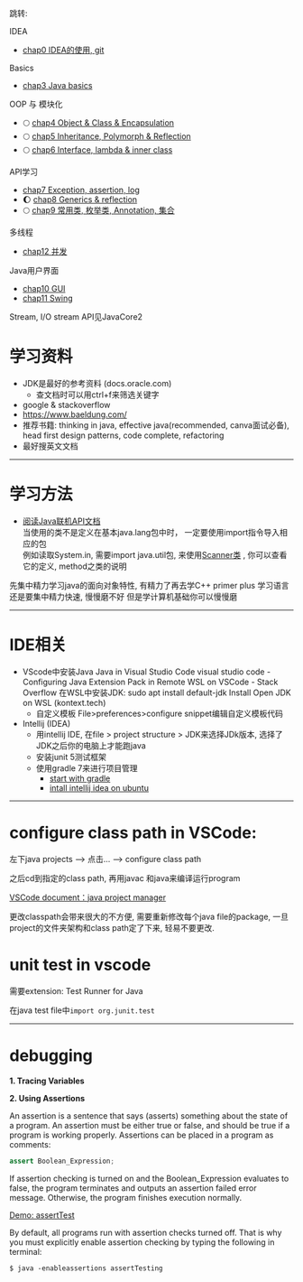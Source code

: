 跳转:

IDEA
+ [chap0 IDEA的使用, git](./chap0/readme.md)

Basics
+ [chap3 Java basics](./chap3/README.md) 

OOP 与 模块化
+ :full_moon: [chap4 Object & Class & Encapsulation](./chap4/README.md)
+ :full_moon: [chap5 Inheritance, Polymorph & Reflection](./chap5/readme.md) 
+ :full_moon: [chap6 Interface, lambda & inner class ](./chap6/readme.md)

API学习
+ [chap7 Exception, assertion, log](./chap7/readme.md) 
+ :moon: [chap8 Generics & reflection](./chap8/readme.md)
+ :full_moon: [chap9 常用类, 枚举类, Annotation, 集合](./chap9/readme.md)

多线程
+ [chap12 并发](./chap12/readme.md) 

Java用户界面
+ [chap10 GUI]()
+ [chap11 Swing]()


Stream, I/O stream API见JavaCore2





# 学习资料

+ JDK是最好的参考资料 (docs.oracle.com)
  + 查文档时可以用ctrl+f来筛选关键字 
+ google & stackoverflow
+ https://www.baeldung.com/
+ 推荐书籍: thinking in java, effective java(recommended, canva面试必备), head first design patterns, code complete, refactoring
+ 最好搜英文文档

---

# 学习方法
+ [阅读Java联机API文档](https://docs.oracle.com/en/java/javase/18/)  
当使用的类不是定义在基本java.lang包中时， 一定要使用import指令导入相应的包  
例如读取System.in, 需要import java.util包, 来使用[Scanner类](https://docs.oracle.com/en/java/javase/18/docs/api/java.base/java/util/Scanner.html) , 你可以查看它的定义, method之类的说明

先集中精力学习java的面向对象特性, 有精力了再去学C++ primer plus
学习语言还是要集中精力快速, 慢慢磨不好
但是学计算机基础你可以慢慢磨

---

# IDE相关

+ VScode中安装Java
    Java in Visual Studio Code
    visual studio code - Configuring Java Extension Pack in Remote WSL on VSCode - Stack Overflow
    在WSL中安装JDK: sudo apt install default-jdk
    Install Open JDK on WSL (kontext.tech)
  + 自定义模板
  File>preferences>configure snippet编辑自定义模板代码
+ Intellij (IDEA)
  + 用intellij IDE, 在file > project structure > JDK来选择JDk版本, 选择了JDK之后你的电脑上才能跑java
  + 安装junit 5测试框架
  + 使用gradle 7来进行项目管理 
    + [start with gradle](https://www.jetbrains.com/help/idea/getting-started-with-gradle.html#add_code)
    + [intall intellij idea on ubuntu](https://linuxhint.com/install-intellij-idea-on-ubuntu-20-04/)

---
# configure class path in VSCode:
左下java projects --> 点击... --> configure class path

之后cd到指定的class path, 再用javac 和java来编译运行program

[VSCode document：java project manager](https://code.visualstudio.com/docs/java/java-project)

更改classpath会带来很大的不方便, 需要重新修改每个java file的package, 一旦project的文件夹架构和class path定了下来, 轻易不要更改.

# unit test in vscode
需要extension: Test Runner for Java

在java test file中`import org.junit.test`

---

# debugging

**1. Tracing Variables**

**2. Using Assertions**

An assertion is a sentence that says (asserts) something about the state of a program. An assertion must be either true or false, and should be true if a program is working properly. Assertions can be placed in a program as comments:

```java
assert Boolean_Expression;
```

If assertion checking is turned on and the Boolean_Expression evaluates to false, the program terminates and outputs an assertion failed error message. Otherwise, the program finishes execution normally.

[Demo: assertTest](assertTesting.java)

By default, all programs run with assertion checks turned off. That is why you must explicitly enable assertion checking by typing the following in terminal:

```shell
$ java -enableassertions assertTesting
```

